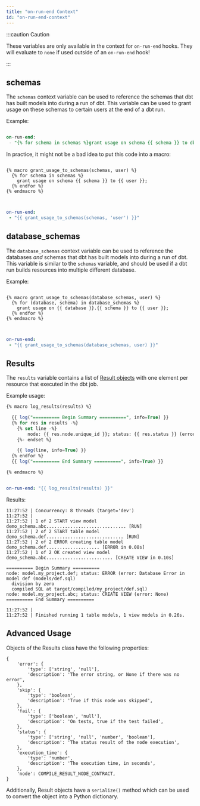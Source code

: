```yaml
---
title: "on-run-end Context"
id: "on-run-end-context"
---
```



:::caution Caution

These variables are only available in the context for `on-run-end` hooks. They will evaluate to `none` if used outside of an `on-run-end` hook!

:::

## schemas
The `schemas` context variable can be used to reference the schemas that dbt has built models into during a run of dbt. This variable can be used to grant usage on these schemas to certain users at the end of a dbt run.

Example:

<File name='dbt_project.yml'>

```sql

on-run-end:
 - "{% for schema in schemas %}grant usage on schema {{ schema }} to db_reader;{% endfor %}"


```

</File>

In practice, it might not be a bad idea to put this code into a macro:

<File name='macros/grants.sql'>

```jinja2

{% macro grant_usage_to_schemas(schemas, user) %}
  {% for schema in schemas %}
    grant usage on schema {{ schema }} to {{ user }};
  {% endfor %}
{% endmacro %}


```

</File>



<File name='dbt_project.yml'>

```yaml

on-run-end:
 - "{{ grant_usage_to_schemas(schemas, 'user') }}"


```

</File>

## database_schemas

The `database_schemas` context variable can be used to reference the databases _and_ schemas that dbt has built models into during a run of dbt. This variable is similar to the `schemas` variable, and should be used if a dbt run builds resources into multiple different database.

Example:

<File name='macros/grants.sql'>

```jinja2

{% macro grant_usage_to_schemas(database_schemas, user) %}
  {% for (database, schema) in database_schemas %}
    grant usage on {{ database }}.{{ schema }} to {{ user }};
  {% endfor %}
{% endmacro %}


```

</File>



<File name='dbt_project.yml'>

```yaml

on-run-end:
 - "{{ grant_usage_to_schemas(database_schemas, user) }}"


```

</File>



## Results
The `results` variable contains a list of [Result objects](class-reference#result-objects) with one element per resource that executed in the dbt job.

Example usage:

<File name='macros/log_results.sql'>

```sql
{% macro log_results(results) %}

  {{ log("========== Begin Summary ==========", info=True) }}
  {% for res in results -%}
    {% set line -%}
        node: {{ res.node.unique_id }}; status: {{ res.status }} (error: {{ res.error }})
    {%- endset %}

    {{ log(line, info=True) }}
  {% endfor %}
  {{ log("========== End Summary ==========", info=True) }}

{% endmacro %}
```

</File>



<File name='dbt_project.yml'>

```yaml

on-run-end: "{{ log_results(results) }}"
```

</File>

Results:
```
11:27:52 | Concurrency: 8 threads (target='dev')
11:27:52 |
11:27:52 | 1 of 2 START view model demo_schema.abc.............................. [RUN]
11:27:52 | 2 of 2 START table model demo_schema.def............................. [RUN]
11:27:52 | 2 of 2 ERROR creating table model demo_schema.def.................... [ERROR in 0.08s]
11:27:52 | 1 of 2 OK created view model demo_schema.abc......................... [CREATE VIEW in 0.10s]

========== Begin Summary ==========
node: model.my_project.def; status: ERROR (error: Database Error in model def (models/def.sql)
  division by zero
  compiled SQL at target/compiled/my_project/def.sql)
node: model.my_project.abc; status: CREATE VIEW (error: None)
========== End Summary ==========

11:27:52 |
11:27:52 | Finished running 1 table models, 1 view models in 0.26s.
```

## Advanced Usage

Objects of the Results class have the following properties:
```
{
    'error': {
        'type': ['string', 'null'],
        'description': 'The error string, or None if there was no error',
    },
    'skip': {
        'type': 'boolean',
        'description': 'True if this node was skipped',
    },
    'fail': {
        'type': ['boolean', 'null'],
        'description': 'On tests, true if the test failed',
    },
    'status': {
        'type': ['string', 'null', 'number', 'boolean'],
        'description': 'The status result of the node execution',
    },
    'execution_time': {
        'type': 'number',
        'description': 'The execution time, in seconds',
    },
    'node': COMPILE_RESULT_NODE_CONTRACT,
}
```

Additionally, Result objects have a `serialize()` method which can be used to convert the object into a Python dictionary.
